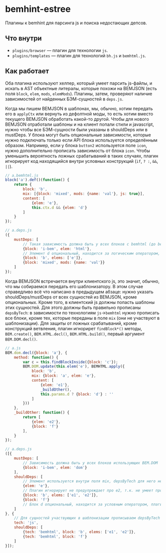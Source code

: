 # bemhint-estree

Плагины к bemhint для парсинга js и поиска недостающих депсов.

## Что внутри

* `plugins/browser` — плагин для технологии `js`.
* `plugins/templates` — плагин для технологий `bh.js` и `bemhtml.js`.

## Как работает

Оба плагина используют хелпер, который умеет парсить js-файлы, и искать в AST объектные литералы, которые
похожи на BEMJSON (есть поля `block`, `elem`, `mods`, `elemMods`). Плагины, затем, проверяют наличие зависимостей от
найденных БЭМ-сущностей в `deps.js`.

Когда мы пишем BEMJSON в шаблонах, мы, обычно, хотим передать его в `applyCtx` или вернуть из дефолтной моды,
то есть хотим вместо текущего BEMJSON обработать какой-то другой. Чтобы для нового BEMJSON отработали шаблоны и на
клиент попали стили и javascript, нужно чтобы все БЭМ-сущности были указаны в shouldDeps или в mustDeps.
У блока могут быть опциональные зависимости, которые нужно подключать только если API блока используется определённым образом.
Например, если у блока `button2` используется поле `icon`, нужно дополнительно прописать зависимость от блока `icon`.
Чтобы уменьшить вероятность ложных срабатываний в таких случаях, плагин игнорирует код находящийся внутри
условных конструкций (`if`, `? :`, `&&`, `||`).

```javascript
// a.bemhtml.js
block('a').def()(function() {
    return {
        block: 'b',
        mix: [{block: 'mixed', mods: {name: 'val'}, js: true}],
        content: [
            {elem: 'e'},
            this.ctx.d && {elem: 'd'}
        ]
    }
});

// a.deps.js
({
    mustDeps: [
        // Такая зависимость должна быть у всех блоков с bemhtml (до bem-xjst 4.0), плагин это не проверяет
        {block: 'i-bem', elem: 'html'},
        // Элемент d опциональный, находится за логическим оператором, плагином игнорируется
        {block: 'b', elems: ['e']},
        {block: 'mixed', mods: {name: 'val'}}
    ]
});
```

Когда BEMJSON встречается внутри клиентского js, это значит, обычно, что мы собираемся передать его шаблонизатору.
В этом случае справедливо всё что написано в предыдущем абзаце: нужно указать shouldDeps/mustDeps от всех сущностей из
BEMJSON, кроме опциональных. Кроме того, в клиентский js должны попасть шаблоны этих сущностей.
Для этого должны быть правильно прописаны `depsByTech`: в зависимости по технологиям `js`→`bemhtml` нужно прописать все
блоки, кроме тех, которые переданы в поле `mix` (они не участвуют в шаблонизации). Для защиты от ложных срабатываний,
кроме конструкций ветвления, плагин игнорирет `findBlock*()` методы, `BEM.create()`, `BEM.HTML.decl()`,
`BEM.HTML.build()`, первый аргумент `BEM.DOM.decl()`.

```javascript
// a.js
BEM.dom.decl({block: 'a'}, {
    method: function() {
        var c = this.findBlockInside({block: 'c'});
        BEM.DOM.update(this.elem('e'), BEMHTML.apply({
            block: 'b',
            mix: {block: 'a', elem: 'e'},
            content: [
                {elem: 'e1'},
                _buildOther(),
                this.params.d ? {block: 'd'} : ''
            ]
        }))
    },
    _buildOther: function() {
        return [
            {elem: 'e2'},
            {block: 'f'}
        ],
    }
});

// a.deps.js
([{
    mustDeps: [
        // Зависимость должна быть у всех блоков использующих BEM.DOM
        {block: 'i-bem', elem: 'dom'}
    ],
    shouldDeps: [
        // Элемент используется внутри поля mix, depsByTech для него не нужны
        {elem: 'e'},
        // Плагин игнорирует не предупреждает про e2, т.к. не умеет прокидывать контекст блока в другой литерал
        {block: 'b', elems: ['e1', 'e2']},
        {block: 'f'}
        // Блок d опциональный, находится за условным оператором, плагином игнорируется
    ]
}, {
    // Для сущностей участвующих в шаблонизации прописываем depsByTech
    tech: 'js',
    shouldDeps: [
        {tech: 'bemhtml', block: 'b', elems: ['e1', 'e2']},
        {tech: 'bemhtml', block: 'f'}
    ]
}]);
```
